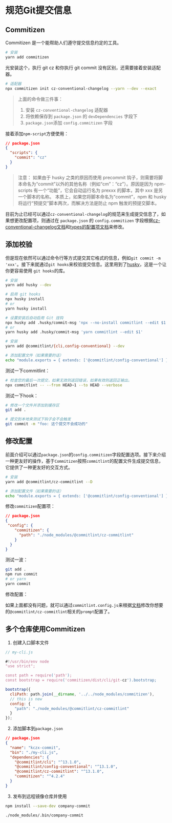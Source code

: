 # 规范Git提交信息


## Commitizen
Commitizen 是一个能帮助人们遵守提交信息约定的工具。


```bash
# 安装
yarn add commitizen
```
光安装这个，执行 git cz 和你执行 git commit 没有区别，还需要接着安装适配器。
   
```bash
# 适配器
npx commitizen init cz-conventional-changelog --yarn --dev --exact
```
> 上面的命令做三件事：
> 1. 安装 `cz-conventional-changelog` 适配器
> 2. 将依赖保存到 `package.json` 的 `devDependencies` 字段下
> 3. `package.json`添加 `config.commitizen` 字段
   
接着添加`npm-script`方便使用：
   
```json
// package.json
{
  "scripts": {
    "commit": "cz"
  }
}
```

> 注意： 如果由于 husky 之类的原因而使用 precommit 钩子，则需要将脚本命名为“commit”以外的其他名称（例如“cm”：“cz”）。原因是因为 npm-scripts 有一个“功能”，它会自动运行名为 prexxx 的脚本，其中 xxx 是另一个脚本的名称。 本质上，如果您将脚本命名为“commit”，npm 和 husky 将运行“预提交”脚本两次，而解决方法是防止 npm 触发的预提交脚本。


目前为止已经可以通过`cz-conventional-changelog`的规范来生成提交信息了，如果想更改配置项，则通过在 `package.json` 的 `config.commitizen` 字段根据[cz-conventional-changelog文档](https://github.com/commitizen/cz-conventional-changelog)和[types的配置项文档](https://github.com/commitizen/conventional-commit-types/blob/HEAD/index.json)来修改。

## 添加校验
但是现在依然可以通过命令行等方式提交其它格式的信息，例如`git commit -m 'xxx'`。接下来就通过`git hooks`来校验提交信息。这里用到了[husky](https://typicode.github.io/husky/#/)，这是一个让你更容易使用 `git hooks`的库。

```bash
# 安装
yarn add husky --dev

# 启用 git hooks
npx husky install
# or
yarn husky install

# 设置安装后自动启用 Git 挂钩
npx husky add .husky/commit-msg 'npx --no-install commitlint --edit $1'
# or
yarn husky add .husky/commit-msg 'yarn commitlint --edit $1'

```
```bash
# 安装
yarn add @commitlint/{cli,config-conventional} --dev

# 添加配置文件（如果需要的话）
echo "module.exports = { extends: ['@commitlint/config-conventional'] };" > commitlint.config.js
```

测试一下commitlint：
```bash
# 检查您的最后一次提交，如果无效则返回错误，如果有效则返回正输出。
npx commitlint -- --from HEAD~1 --to HEAD --verbose
```
测试一下hook：

```bash
# 修改一个文件并添加到缓存区
git add .

# 提交到本地来测试下钩子会不会触发
git commit -m "foo: 这个提交不会成功的"
```



## 修改配置
前面介绍可以通过`package.json`的`config.commitizen`字段配置选项。接下来介绍一种更友好的操作，基于`Commitizen`按照`commitlint`的配置文件生成提交信息，它提供了一种更友好的交互方式。


```bash
# 安装
yarn add @commitlint/cz-commitlint --D

# 添加配置文件（如果需要的话）
echo "module.exports = { extends: ['@commitlint/config-conventional'] };" > commitlint.config.js
```
修改`commitizen`配置项：
   
```json
// package.json
{
 "config": {
    "commitizen": {
      "path": "./node_modules/@commitlint/cz-commitlint"
    }
  }
}
```
测试一波：
  
```bash
git add .
npm run commit
# or yarn
yarn commit
```

修改配置：
  
如果上面都没有问题，就可以通过`commitlint.config.js`来根据[文档](https://commitlint.js.org/#/reference-prompt)修改你想要的`@commitlint/cz-commitlint`相关的`prompt`配置了。



## 多个仓库使用Commitizen


1. 创建入口脚本文件
```js
// my-cli.js

#!/usr/bin/env node
"use strict";

const path = require('path');
const bootstrap = require('commitizen/dist/cli/git-cz').bootstrap;

bootstrap({
  cliPath: path.join(__dirname, '../../node_modules/commitizen'),
  // this is new
  config: {
    "path": "./node_modules/@commitlint/cz-commitlint"
  }
});
```


2. 添加脚本到`package.json`

```json
// package.json
{
  "name": "kczx-commit",
  "bin": "./my-cli.js",
  "dependencies": {
    "@commitlint/cli": "^13.1.0",
    "@commitlint/config-conventional": "^13.1.0",
    "@commitlint/cz-commitlint": "^13.1.0",
    "commitizen": "^4.2.4"
  }
}
```
3. 发布到远程镜像仓库并使用
  
```bash
npm install --save-dev company-commit

./node_modules/.bin/company-commit
```